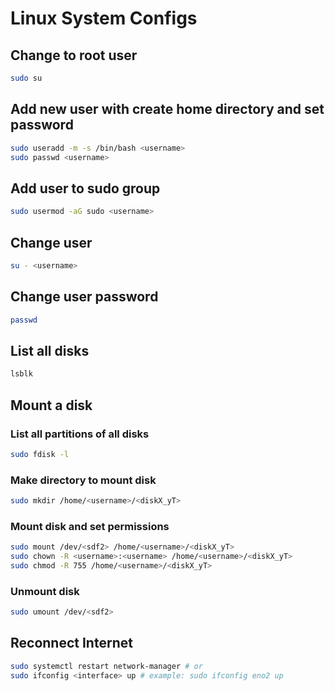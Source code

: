 # Linux System Configs

## Change to root user

```bash
sudo su
```

## Add new user with create home directory and set password

```bash
sudo useradd -m -s /bin/bash <username>
sudo passwd <username>
```

## Add user to sudo group

```bash
sudo usermod -aG sudo <username>
```

## Change user

```bash
su - <username>
```

## Change user password

```bash
passwd
```

## List all disks

```bash
lsblk
```

## Mount a disk

### List all partitions of all disks

```bash
sudo fdisk -l
```

### Make directory to mount disk

```bash
sudo mkdir /home/<username>/<diskX_yT>
```

### Mount disk and set permissions

```bash
sudo mount /dev/<sdf2> /home/<username>/<diskX_yT>
sudo chown -R <username>:<username> /home/<username>/<diskX_yT>
sudo chmod -R 755 /home/<username>/<diskX_yT>
```

### Unmount disk

```bash
sudo umount /dev/<sdf2>
```

## Reconnect Internet

```bash
sudo systemctl restart network-manager # or
sudo ifconfig <interface> up # example: sudo ifconfig eno2 up
```
